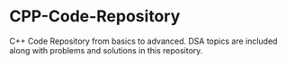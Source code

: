 # CPP-Code-Repository
C++ Code Repository from basics to advanced. DSA topics are included along with problems and solutions in this repository.
